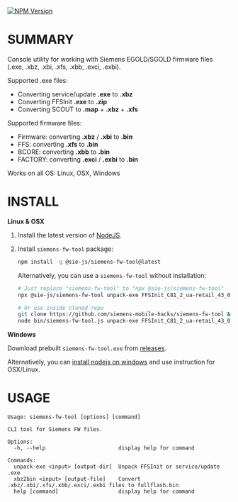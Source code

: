 
[![NPM Version](https://img.shields.io/npm/v/%40sie-js%2Fsiemens-fw-tool)](https://www.npmjs.com/package/@sie-js/siemens-fw-tool)

# SUMMARY
Console utility for working with Siemens EGOLD/SGOLD firmware files (.exe, .xbz, .xbi, .xfs, .xbb, .exci, .exbi).

Supported .exe files:
- Converting service/update **.exe** to **.xbz**
- Converting FFSInit **.exe** to **.zip**
- Converting SCOUT to **.map** + **.xbz** + **.xfs**

Supported firmware files:
- Firmware: converting **.xbz** / **.xbi** to **.bin**
- FFS: converting **.xfs** to **.bin**
- BCORE: converting **.xbb** to **.bin**
- FACTORY: converting **.exci** / **.exbi** to **.bin**

Works on all OS: Linux, OSX, Windows

# INSTALL
**Linux & OSX**
1. Install the latest version of [NodeJS](https://nodejs.org/en/download/).
2. Install `siemens-fw-tool` package:
	```bash
    npm install -g @sie-js/siemens-fw-tool@latest
 	```

	Alternatively, you can use a `siemens-fw-tool` without installation:
	```bash
    # Just replace "siemens-fw-tool" to "npx @sie-js/siemens-fw-tool"
    npx @sie-js/siemens-fw-tool unpack-exe FFSInit_C81_2_ua-retail_43_0390.exe
    
    # Or use inside cloned repo
    git clone https://github.com/siemens-mobile-hacks/siemens-fw-tool && cd siemens-fw-tool && npm i
    node bin/siemens-fw-tool.js unpack-exe FFSInit_C81_2_ua-retail_43_0390.exe
	```

**Windows**

Download prebuilt `siemens-fw-tool.exe` from [releases](https://github.com/siemens-mobile-hacks/siemens-fw-tool/releases).

Alternatively, you can [install nodejs on windows](https://nodejs.org/en/download/) and use instruction for OSX/Linux.

# USAGE
```
Usage: siemens-fw-tool [options] [command]

CLI tool for Siemens FW files.

Options:
  -h, --help                       display help for command

Commands:
  unpack-exe <input> [output-dir]  Unpack FFSInit or service/update .exe
  xbz2bin <input> [output-file]    Convert .xbz/.xbi/.xfs/.xbb/.exci/.exbi files to fullflash.bin
  help [command]                   display help for command
```
